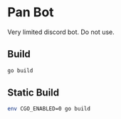 # Pan Bot

Very limited discord bot. Do not use.

## Build

```sh
go build
```

## Static Build

```sh
env CGO_ENABLED=0 go build
```
